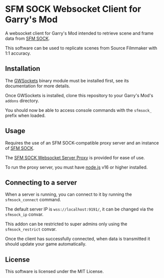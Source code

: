 # SFM SOCK Websocket Client for Garry's Mod
A websocket client for Garry's Mod intended to retrieve scene and frame data from [SFM SOCK](https://github.com/TeamPopplio/sfmsock).

This software can be used to replicate scenes from Source Filmmaker with 1:1 accuracy.

## Installation
The [GWSockets](https://github.com/FredyH/GWSockets) binary module must be installed first, see its documentation for more details.

Once GWSockets is installed, clone this repository to your Garry's Mod's ``addons`` directory.

You should now be able to access console commands with the ``sfmsock_`` prefix when loaded.

## Usage
Requires the use of an SFM SOCK-compatible proxy server and an instance of [SFM SOCK](https://github.com/TeamPopplio/sfmsock).

The [SFM SOCK Websocket Server Proxy](https://github.com/TeamPopplio/sfmsock-wss-proxy) is provided for ease of use.

To run the proxy server, you must have [node.js](https://nodejs.org/) v16 or higher installed.

## Connecting to a server
When a server is running, you can connect to it by running the ``sfmsock_connect`` command.

The default server IP is ``wss://localhost:9191/``, it can be changed via the ``sfmsock_ip`` convar.

This addon can be restricted to super admins only using the ``sfmsock_restrict`` convar.

Once the client has successfully connected, when data is transmitted it should update your game automatically.

## License
This software is licensed under the MIT License.
